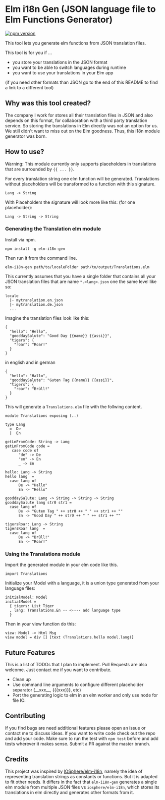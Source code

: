 # Elm i18n Gen (JSON language file to Elm Functions Generator)

[![npm version](https://badge.fury.io/js/elm-i18n-gen.svg)](https://badge.fury.io/js/elm-i18n-gen)

This tool lets you generate elm functions from JSON translation files.

This tool is for you if ...

- you store your translations in the JSON format
- you want to be able to switch languages during runtime
- you want to use your translations in your Elm app

(if you need other formats than JSON go to the end of this README to find a
link to a different tool)

## Why was this tool created?

The company I work for stores all their translation files in JSON and also
depends on this format, for collaboration with a third party translation
service. So storing the translations in Elm directly was not an option for us.
We still didn't want to miss out on the Elm goodness. Thus, this i18n module
generator was born.

## How to use?

Warning: This module currently only supports placeholders in
translations that are surrounded by `{{ ... }}`.

For every translation string one elm function will be generated.
Translations without placeholders will be transformed to a function with this
signature.

`Lang -> String`

With Placeholders the signature will look more like this:
(for one placeholder):

`Lang -> String -> String`

### Generating the Translation elm module

Install via npm.

```npm install -g elm-i18n-gen```

Then run it from the command line.

```elm-i18n-gen path/to/localeFolder path/to/output/Translations.elm```

This currently assumes that you have a single folder that contains all your
JSON translation files that are name `*.<lang>.json` one the same level like
so:

```
locale
  |- mytranslation.en.json
  |- mytranslation.de.json
  ...
```

Imagine the translation files look like this:
```
{
  "hello": "Hello",
  "gooddaySalute": "Good Day {{name}} {{assi}}",
  "tigers": {
    "roar": "Roar!"
  }
}
```
in english and in german
```
{
  "hello": "Hallo",
  "gooddaySalute": "Guten Tag {{name}} {{assi}}",
  "tigers": {
    "roar": "Brüll!"
  }
}
```

This will generate a `Translations.elm` file with the follwing content.

```
module Translations exposing (..)

type Lang
  =  De
  |  En

getLnFromCode: String -> Lang
getLnFromCode code =
   case code of
      "de" -> De
      "en" -> En
      _ -> En

hello: Lang -> String
hello lang  =
  case lang of
      De -> "Hallo"
      En -> "Hello"

gooddaySalute: Lang -> String -> String -> String
gooddaySalute lang str0 str1 =
  case lang of
      De -> "Guten Tag " ++ str0 ++ " " ++ str1 ++ ""
      En -> "Good Day " ++ str0 ++ " " ++ str1 ++ ""

tigersRoar: Lang -> String
tigersRoar lang  =
  case lang of
      De -> "Brüll!"
      En -> "Roar!"
```

### Using the Translations module

Import the generated module in your elm code like this.

```import Translations```

Initialize your Model with a language, it is a union type generated from your
language files:

```
initialModel: Model
initialModel =
  { tigers: List Tiger
  , lang: Translations.En -- <---- add language type
  }
```

Then in your view function do this:
```
view: Model -> Html Msg
view model = div [] [text (Translations.hello model.lang)]
```

## Future Features

This is a list of TODOs that I plan to implement. Pull Requests are also
welcome. Just contact me if you want to contribute.

- Clean up
- Use command line arguments to configure different placeholder separator
(\_\_xxx\_\_, {{{xxx}}}, etc)
- Port the generating logic to elm in an elm worker and only use node for
file IO.

## Contributing

If you find bugs are need additional features please open an issue or contact
me to discuss ideas. If you want to write code check out the repo
and add your code. Make sure to run the test with `npm test` before and
add tests wherever it makes sense. Submit a PR against the master branch.

## Credits

This project was inspired by
[IOSphere/elm-i18n](https://github.com/iosphere/elm-i18n), namely the idea of
representing translation strings as constants or functions. But it is adapted to
fit other needs. It differs in the fact that `elm-i18n-gen` generates a single
elm module from multiple JSON files vs `iosphere/elm-i18n`, which stores its
translations in elm directly and generates other formats from it.
